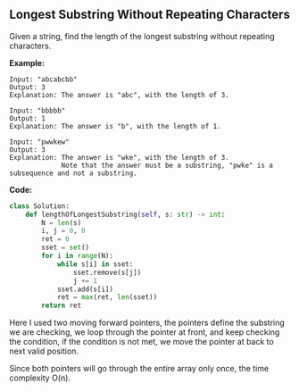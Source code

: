 ## Longest Substring Without Repeating Characters
Given a string, find the length of the longest substring without repeating characters.

**Example:**

```
Input: "abcabcbb"
Output: 3 
Explanation: The answer is "abc", with the length of 3. 
```

```
Input: "bbbbb"
Output: 1
Explanation: The answer is "b", with the length of 1.
```

```
Input: "pwwkew"
Output: 3
Explanation: The answer is "wke", with the length of 3. 
             Note that the answer must be a substring, "pwke" is a subsequence and not a substring.
```

**Code:**

```python
class Solution:
    def lengthOfLongestSubstring(self, s: str) -> int:
        N = len(s)
        i, j = 0, 0
        ret = 0
        sset = set()
        for i in range(N):
            while s[i] in sset:
                sset.remove(s[j])
                j += 1
            sset.add(s[i])
            ret = max(ret, len(sset))
        return ret
```
Here I used two moving forward pointers, the pointers define the substring we are checking, we loop through the pointer at front, and keep checking the condition, if the condition is not met, we move the pointer at back to next valid position.

Since both pointers will go through the entire array only once, the time complexity O(n).
